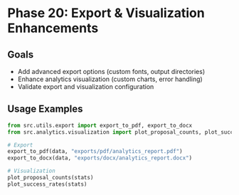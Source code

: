 # Phase 20: Export & Visualization Enhancements

## Goals
- Add advanced export options (custom fonts, output directories)
- Enhance analytics visualization (custom charts, error handling)
- Validate export and visualization configuration

## Usage Examples
```python
from src.utils.export import export_to_pdf, export_to_docx
from src.analytics.visualization import plot_proposal_counts, plot_success_rates

# Export
export_to_pdf(data, "exports/pdf/analytics_report.pdf")
export_to_docx(data, "exports/docx/analytics_report.docx")

# Visualization
plot_proposal_counts(stats)
plot_success_rates(stats)
```
